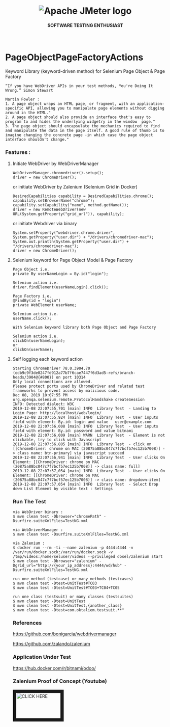 <h1 align="center"><img src="https://user-images.githubusercontent.com/26521948/72658109-63a1d400-39e7-11ea-9667-c652586b4508.png" alt="Apache JMeter logo" /></h1>
<h4 align="center">SOFTWARE TESTING ENTHUSIAST</h4>
<br>

# PageObjectPageFactoryActions
Keyword Library (keyword-driven method) for Selenium Page Object &amp; Page Factory
```
“If you have WebDriver APIs in your test methods, You're Doing It Wrong.” Simon Stewart
```
```
Martin Fowler :
1. A page object wraps an HTML page, or fragment, with an application-specific API, allowing you to manipulate page elements without digging around in the HTML."
2. A page object should also provide an interface that's easy to program to and hides the underlying widgetry in the window  page."
3. The page object should encapsulate the mechanics required to find and manipulate the data in the page itself. A good rule of thumb is to imagine changing the concrete page -in which case the page object interface shouldn't change."
```

### Features :
1. Initiate WebDriver by WebDriverManager

   ```
   WebDriverManager.chromedriver().setup(); 
   driver = new ChromeDriver();
   ```
   or initiate WebDriver by Zalenium (Selenium Grid in Docker)
   ```
   DesiredCapabilities capability = DesiredCapabilities.chrome();
   capability.setBrowserName("chrome");
   capability.setCapability("name", method.getName());
   driver = new RemoteWebDriver(new URL(System.getProperty("grid_url")), capability);
   ```
   or initiate Webdriver via binary
   ```
   System.setProperty("webdriver.chrome.driver", System.getProperty("user.dir") + "/drivers/chromedriver-mac");
   System.out.println(System.getProperty("user.dir") + "/drivers/chromedriver-mac");
   driver = new ChromeDriver();
   ```
   
   
2. Selenium keyword for Page Object Model & Page Factory
   
   ```
   Page Object i.e. 
   private By userNameLogin = By.id("login");
   
   Selenium action i.e.
   driver.findElement(userNameLogin).click();
   
   ```
   
   ```
   Page Factory i.e. 
   @FindBy(id = "login")
   private WebElement userName;
   
   Selenium action i.e.
   userName.click();
   
   ```
   
   ```
   With Selenium keyword library both Page Object and Page Factory
   
   Selenium action i.e.
   clickOn(userNameLogin);
   or
   clickOn(userName);
   
   ```

3. Self logging each keyword action
   ```
   Starting ChromeDriver 78.0.3904.70 (edb9c9f3de0247fd912a77b7f6cae7447f6d3ad5-refs/branch-heads/3904@{#800}) on port 10314
   Only local connections are allowed.
   Please protect ports used by ChromeDriver and related test frameworks to prevent access by malicious code.
   Dec 08, 2019 10:07:55 PM org.openqa.selenium.remote.ProtocolHandshake createSession
   INFO: Detected dialect: W3C
   2019-12-08 22:07:55,701 [main] INFO  Library Test  - Landing to Login Page: http://localhost/web/login/
   2019-12-08 22:07:55,924 [main] INFO  Library Test  - User inputs field with element: By.id: login and value   user@example.com
   2019-12-08 22:07:56,008 [main] INFO  Library Test  - User inputs field with element: By.id: password and value bitnami
   2019-12-08 22:07:56,009 [main] WARN  Library Test  - Element is not clickable, try to click with Javascript
   2019-12-08 22:07:56,805 [main] INFO  Library Test  - click on [[ChromeDriver: chrome on MAC (20875a88bc047c7f7bcf57ec125b7008)] -> class name: btn-primary] via javascript succeed
   2019-12-08 22:07:56,941 [main] INFO  Library Test  - User clicks On Element: [[ChromeDriver: chrome on MAC (20875a88bc047c7f7bcf57ec125b7008)] -> class name: full]
   2019-12-08 22:07:57,054 [main] INFO  Library Test  - User clicks On Element: [[ChromeDriver: chrome on MAC (20875a88bc047c7f7bcf57ec125b7008)] -> class name: dropdown-item]
   2019-12-08 22:07:57,054 [main] INFO  Library Test  - Select Drop down List Element by visible text : Settings

   ```
   
   ### Run The Test
   ```
   via WebDriver binary :
   $ mvn clean test -Dbrowser="chromePath" -Dsurfire.suiteXmlFiles=TestNG.xml

   via WebDriverManager :
   $ mvn clean test -Dsurfire.suiteXmlFiles=TestNG.xml

   via Zalenium :
   $ docker run --rm -ti --name zalenium -p 4444:4444 -v /var/run/docker.sock:/var/run/docker.sock -v /tmp/videos:/home/seluser/videos --privileged dosel/zalenium start
   $ mvn clean test -Dbrowser="zalenium" -Dgrid_url="http://{your_ip_address}:4444/wd/hub" -Dsurfire.suiteXmlFiles=TestNG.xml
   
   run one method (testcase) or many methods (testcases)
   $ mvn clean test -Dtest=UnitTest#TC03
   $ mvn clean test -Dtest=UnitTest#TC03+TC04+TC05
   
   run one class (testsuit) or many classes (testsuites)
   $ mvn clean test -Dtest=UnitTest
   $ mvn clean test -Dtest=UnitTest,{another_class}
   $ mvn clean test -Dtest=com.oktaliem.testsuit.**"
   ```
   
   ### References 
   https://github.com/bonigarcia/webdrivermanager
   
   https://github.com/zalando/zalenium
   
   ### Application Under Test
   https://hub.docker.com/r/bitnami/odoo/
   
   ### Zalenium Proof of Concept (Youtube)
   <a href="https://youtu.be/OSnDyoI4Zc4" target="_blank"><img src="https://user-images.githubusercontent.com/26521948/72658109-63a1d400-39e7-11ea-9667-c652586b4508.png" 
   alt="CLICK HERE" width="140" height="80" border="10" /></a>
